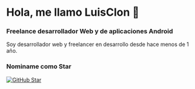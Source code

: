 # Hola, me llamo LuisClon 👋
### Freelance desarrollador Web y de aplicaciones Android

Soy desarrollador web y freelancer en desarrollo desde hace menos de 1 año.
### Nominame como Star
[![GitHub Star](https://img.shields.io/badge/GitHub-Nominar_a_star-yellow?style=for-the-badge&logo=github&logoColor=white&labelColor=101010)](https://stars.github.com/nominate/)
